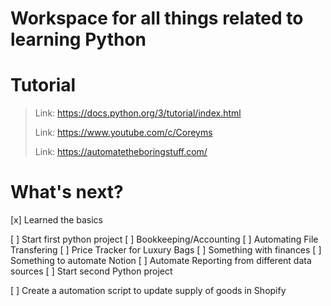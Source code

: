 # Workspace for all things related to learning Python

# Tutorial
> Link: https://docs.python.org/3/tutorial/index.html
> 
> Link: https://www.youtube.com/c/Coreyms
>
> Link: https://automatetheboringstuff.com/

# What's next?
[x] Learned the basics

[ ] Start first python project
    [ ] Bookkeeping/Accounting
    [ ] Automating File Transfering
    [ ] Price Tracker for Luxury Bags
    [ ] Something with finances
    [ ] Something to automate Notion
    [ ] Automate Reporting from different data sources
[ ] Start second Python project

[ ] Create a automation script to update supply of goods in Shopify



